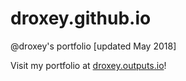 # droxey.github.io
@droxey's portfolio [updated May 2018]

Visit my portfolio at [droxey.outputs.io](https://droxey.outputs.io)!
